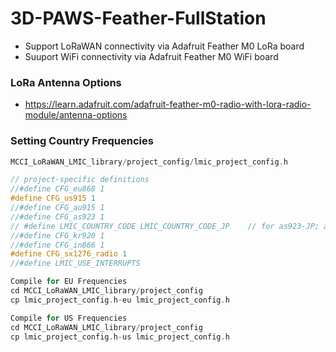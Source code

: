 # 3D-PAWS-Feather-FullStation
- Support LoRaWAN connectivity via Adafruit Feather M0 LoRa board
- Suuport WiFi connectivity via Adafruit Feather M0 WiFi board

### LoRa Antenna Options
 - https://learn.adafruit.com/adafruit-feather-m0-radio-with-lora-radio-module/antenna-options
 
### Setting Country Frequencies
```C 
MCCI_LoRaWAN_LMIC_library/project_config/lmic_project_config.h

// project-specific definitions
//#define CFG_eu868 1
#define CFG_us915 1
//#define CFG_au915 1
//#define CFG_as923 1
// #define LMIC_COUNTRY_CODE LMIC_COUNTRY_CODE_JP    // for as923-JP; also define CFG_as923
//#define CFG_kr920 1
//#define CFG_in866 1
#define CFG_sx1276_radio 1
//#define LMIC_USE_INTERRUPTS

Compile for EU Frequencies 
cd MCCI_LoRaWAN_LMIC_library/project_config
cp lmic_project_config.h-eu lmic_project_config.h

Compile for US Frequencies 
cd MCCI_LoRaWAN_LMIC_library/project_config
cp lmic_project_config.h-us lmic_project_config.h
 ```